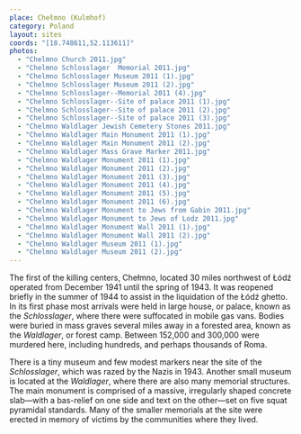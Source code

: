 ```yaml
---
place: Chełmno (Kulmhof)
category: Poland
layout: sites
coords: "[18.748611,52.113611]"
photos:
  - "Chelmno Church 2011.jpg"
  - "Chelmno Schlosslager  Memorial 2011.jpg"
  - "Chelmno Schlosslager Museum 2011 (1).jpg"
  - "Chelmno Schlosslager Museum 2011 (2).jpg"
  - "Chelmno Schlosslager--Memorial 2011 (4).jpg"
  - "Chelmno Schlosslager--Site of palace 2011 (1).jpg"
  - "Chelmno Schlosslager--Site of palace 2011 (2).jpg"
  - "Chelmno Schlosslager--Site of palace 2011 (3).jpg"
  - "Chelmno Waldlager Jewish Cemetery Stones 2011.jpg"
  - "Chelmno Waldlager Main Monument 2011 (1).jpg"
  - "Chelmno Waldlager Main Monument 2011 (2).jpg"
  - "Chelmno Waldlager Mass Grave Marker 2011.jpg"
  - "Chelmno Waldlager Monument 2011 (1).jpg"
  - "Chelmno Waldlager Monument 2011 (2).jpg"
  - "Chelmno Waldlager Monument 2011 (3).jpg"
  - "Chelmno Waldlager Monument 2011 (4).jpg"
  - "Chelmno Waldlager Monument 2011 (5).jpg"
  - "Chelmno Waldlager Monument 2011 (6).jpg"
  - "Chelmno Waldlager Monument to Jews from Gabin 2011.jpg"
  - "Chelmno Waldlager Monument to Jews of Lodz 2011.jpg"
  - "Chelmno Waldlager Monument Wall 2011 (1).jpg"
  - "Chelmno Waldlager Monument Wall 2011 (2).jpg"
  - "Chelmno Waldlager Museum 2011 (1).jpg"
  - "Chelmno Waldlager Museum 2011 (2).jpg"
---
```

The first of the killing centers, Chełmno, located 30 miles northwest of Łódź operated from December 1941 until the spring of 1943. It was reopened briefly in the summer of 1944 to assist in the liquidation of the Łódź ghetto. In its first phase most arrivals were held in large house, or palace, known as the *Schlosslager*, where there were suffocated in mobile gas vans. Bodies were buried in mass graves several miles away in a forested area, known as the *Waldlager*, or forest camp. Between 152,000 and 300,000 were murdered here, including hundreds, and perhaps thousands of Roma.

There is a tiny museum and few modest markers near the site of the *Schlosslager*, which was razed by the Nazis in 1943. Another small museum is located at the *Waldlager*, where there are also many memorial structures. The main monument is comprised of a massive, irregularly shaped concrete slab&mdash;with a bas-relief on one side and text on the other&mdash;set on five squat pyramidal standards. Many of the smaller memorials at the site were erected in memory of victims by the communities where they lived.